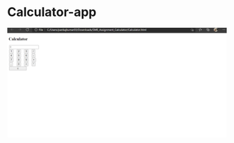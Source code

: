 # Calculator-app
![output](https://github.com/Pankaj1729/Calculator-app/blob/main/Screenshot%20(23).png)
